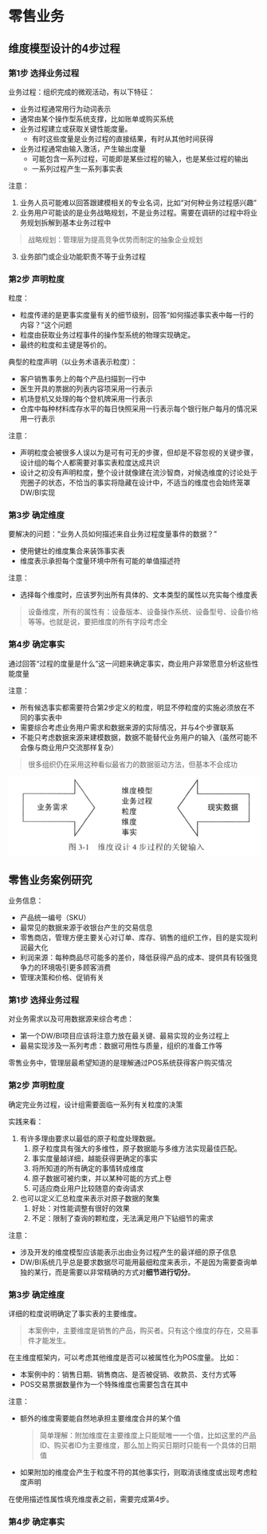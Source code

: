 # 零售业务

## 维度模型设计的4步过程
### 第1步 选择业务过程
业务过程：组织完成的微观活动，有以下特征：
- 业务过程通常用行为动词表示
- 通常由某个操作型系统支撑，比如账单或购买系统
- 业务过程建立或获取关键性能度量。
  - 有时这些度量是业务过程的直接结果，有时从其他时间获得
- 业务过程通常由输入激活，产生输出度量
  - 可能包含一系列过程，可能即是某些过程的输入，也是某些过程的输出
  - 一系列过程产生一系列事实表

注意：
1. 业务人员可能难以回答跟建模相关的专业名词，比如“对何种业务过程感兴趣”
2. 业务用户可能谈的是业务战略规划，不是业务过程。需要在调研的过程中将业务规划拆解到基本业务过程中
> 战略规划：管理层为提高竞争优势而制定的抽象企业规划
3. 业务部门或企业功能职责不等于业务过程

### 第2步 声明粒度
粒度：
- 粒度传递的是更事实度量有关的细节级别，回答“如何描述事实表中每一行的内容？”这个问题
- 粒度由获取业务过程事件的操作型系统的物理实现确定。
- 最终的粒度和主键是等价的。

典型的粒度声明（以业务术语表示粒度）：
- 客户销售事务上的每个产品扫描到一行中
- 医生开具的票据的列表内容项采用一行表示
- 机场登机又处理的每个登机牌采用一行表示
- 仓库中每种材料库存水平的每日快照采用一行表示每个银行账户每月的情况采用一行表示

注意：
- 声明粒度会被很多人误以为是可有可无的步骤，但却是不容忽视的关键步骤，设计组的每个人都需要对事实表粒度达成共识
- 设计之初没有声明粒度，整个设计就像建在流沙智商，对候选维度的讨论处于兜圈子的状态，不恰当的事实将隐藏在设计中，不适当的维度也会始终笼罩DW/BI实现

### 第3步 确定维度

要解决的问题：“业务人员如何描述来自业务过程度量事件的数据？”
- 使用健壮的维度集合来装饰事实表
- 维度表示承担每个度量环境中所有可能的单值描述符

注意：
- 选择每个维度时，应该罗列出所有具体的、文本类型的属性以充实每个维度表
> 设备维度，所有的属性有：设备版本、设备操作系统、设备型号、设备价格等等。也就是说，要把维度的所有字段考虑全

### 第4步 确定事实

通过回答“过程的度量是什么”这一问题来确定事实，商业用户非常愿意分析这些性能度量

注意：
- 所有候选事实都需要符合第2步定义的粒度，明显不停粒度的实施必须放在不同的事实表中
- 需要综合考虑业务用户需求和数据来源的实际情况，并与4个步骤联系
- 不能只考虑数据来源来建模数据，数据不能替代业务用户的输入（虽然可能不会像与商业用户交流那样复杂）
> 很多组织仍在采用这种看似最省力的数据驱动方法，但基本不会成功

![image](image/图3-1维度设计4步过程的关键输入.png)


## 零售业务案例研究
业务信息：
- 产品统一编号（SKU）
- 最常见的数据来源于收银台产生的交易信息
- 零售商店，管理方便主要关心对订单、库存、销售的组织工作，目的是实现利润最大化
- 利润来源：每种商品尽可能多的差价，降低获得产品的成本、提供具有较强竞争力的环境吸引更多顾客消费
- 管理决策和价格、促销有关

### 第1步 选择业务过程
对业务需求以及可用数据源来综合考虑：
- 第一个DW/BI项目应该将注意力放在最关键、最易实现的业务过程上
- 最易实现涉及一系列考虑：数据可用性与质量，组织的准备工作等

零售业务中，管理层最希望知道的是理解通过POS系统获得客户购买情况

### 第2步 声明粒度
确定完业务过程，设计组需要面临一系列有关粒度的决策

实践来看：
1. 有许多理由要求以最低的原子粒度处理数据。
   1. 原子粒度具有强大的多维性，原子数据能与多维方法实现最佳匹配。
   2. 事实度量越详细，越能获得更确定的事实
   3. 将所知道的所有确定的事情转成维度
   4. 原子数据可被约束，并以某种可能的方式上卷
   5. 可适应商业用户比较随意的查询请求
2. 也可以定义汇总粒度来表示对原子数据的聚集
   1. 好处：对性能调整有很好的效果
   2. 不足：限制了查询的颗粒度，无法满足用户下钻细节的需求
   
注意：
- 涉及开发的维度模型应该能表示出由业务过程产生的最详细的原子信息
- DW/BI系统几乎总是要求数据尽可能用最细粒度来表示，不是因为需要查询单独的某行，而是需要以非常精确的方式对**细节进行切分**。

### 第3步 确定维度
详细的粒度说明确定了事实表的主要维度。
> 本案例中，主要维度是销售的产品，购买者。只有这个维度的存在，交易事件才能发生。

在主维度框架内，可以考虑其他维度是否可以被属性化为POS度量。
比如：
- 本案例中的：销售日期、销售商店、是否被促销、收款员、支付方式等
- POS交易票据数量作为一个特殊维度也需要包含在其中

注意：
- 额外的维度需要能自然地承担主要维度合并的某个值
  > 简单理解：附加维度在主要维度上只能赋唯一一个值，比如这里的产品ID、购买者ID为主要维度，那么加上购买日期时只能有一个具体的日期值
- 如果附加的维度会产生于粒度不符的其他事实行，则取消该维度或出现考虑粒度声明

在使用描述性属性填充维度表之前，需要完成第4步。

### 第4步 确定事实



